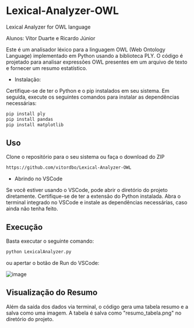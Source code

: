 # Lexical-Analyzer-OWL
Lexical Analyzer for OWL language

Alunos: Vítor Duarte e Ricardo Júnior

Este é um analisador léxico para a linguagem OWL (Web Ontology Language) implementado em Python usando a biblioteca PLY. O código é projetado para analisar expressões OWL presentes em um arquivo de texto e fornecer um resumo estatístico.

* Instalação:

Certifique-se de ter o Python e o pip instalados em seu sistema. Em seguida, execute os seguintes comandos para instalar as dependências necessárias:

```bash
pip install ply
pip install pandas
pip install matplotlib
```

## Uso

Clone o repositório para o seu sistema ou faça o download do ZIP
```bash
https://github.com/vitordbo/Lexical-Analyzer-OWL
```
* Abrindo no VSCode

Se você estiver usando o VSCode, pode abrir o diretório do projeto diretamente. Certifique-se de ter a extensão do Python instalada. Abra o terminal integrado no VSCode e instale as dependências necessárias, caso ainda não tenha feito.

## Execução

Basta executar o seguinte comando: 
```bash
python LexicalAnalyzer.py
```
ou apertar o botão de Run do VSCode:

![image](https://github.com/vitordbo/Lexical-Analyzer-OWL/assets/65680799/3c5e0af0-540a-459f-8e93-4de385b2fb6b)

## Visualização do Resumo
Além da saída dos dados via terminal, o código gera uma tabela resumo e a salva como uma imagem. A tabela é salva como "resumo_tabela.png" no diretório do projeto.
